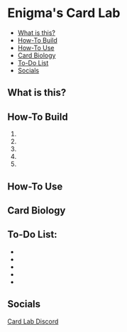 # Enigma's Card Lab

* [What is this?](#What-is-this?)
* [How-To Build](#How---To-Build)
* [How-To Use](#How---To-Use)
* [Card Biology](#Card-Biology)
* [To-Do List](#To---Do-List)
* [Socials](#Socials)

## What is this?

## How-To Build
1.
2.
3.
4.
5.

## How-To Use

## Card Biology

## To-Do List:
-
-
-
-
-

## Socials
[Card Lab Discord](https://discord.gg/kFZ7WjSZQT)
